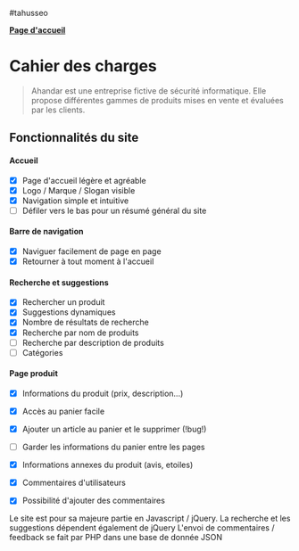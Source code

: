 #tahusseo

**[Page d'accueil](https://tahusseo.github.io/index.html)**

# Cahier des charges

> Ahandar est une entreprise fictive de sécurité informatique.
> Elle propose différentes gammes de produits mises en vente et évaluées par les clients.

## Fonctionnalités du site

#### Accueil
- [X] Page d'accueil légère et agréable
- [X] Logo / Marque / Slogan visible
- [X] Navigation simple et intuitive
- [ ] Défiler vers le bas pour un résumé général du site

#### Barre de navigation
- [X] Naviguer facilement de page en page
- [X] Retourner à tout moment à l'accueil

#### Recherche et suggestions
- [X] Rechercher un produit
- [X] Suggestions dynamiques
- [X] Nombre de résultats de recherche
- [X] Recherche par nom de produits
- [ ] Recherche par description de produits
- [ ] Catégories

#### Page produit
- [X] Informations du produit (prix, description...)
- [X] Accès au panier facile
- [X] Ajouter un article au panier et le supprimer (!bug!)
- [ ] Garder les informations du panier entre les pages

- [X] Informations annexes du produit (avis, etoiles)
- [X] Commentaires d'utilisateurs
- [X] Possibilité d'ajouter des commentaires


Le site est pour sa majeure partie en Javascript / jQuery.
La recherche et les suggestions dépendent également de jQuery
L'envoi de commentaires / feedback se fait par PHP dans une base de donnée JSON

